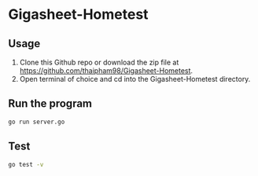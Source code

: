 # Gigasheet-Hometest

## Usage

1. Clone this Github repo or download the zip file at https://github.com/thaipham98/Gigasheet-Hometest.
2. Open terminal of choice and cd into the Gigasheet-Hometest directory.

## Run the program

```bash
go run server.go
```

## Test

```bash
go test -v
```

